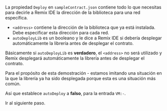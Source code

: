 La propiedad `Deploy` en `sampleContract.json` contiene todo lo que necesitas para decirle a Remix IDE la dirección de la biblioteca para una red específica.

- `<address>` contiene la dirección de la biblioteca que ya está instalada. Debe especificar esta dirección para cada red.
- `autoDeployLib` es un booleano y le dice a Remix IDE si debería desplegar automáticamente la librería antes de desplegar el contrato.

Básicamente si `autoDeployLib` es **verdadero**, el `<address>` no será utilizado y Remix desplegará automáticamente la librería antes de desplegar el contrato.

Para el propósito de esta demostración - estamos imitando una situación en la que la librería ya ha sido desplegada porque esta es una situación más común.

Así que establece `autoDeploy` a **falso**, para la entrada `VM:-`.

Ir al siguiente paso.
